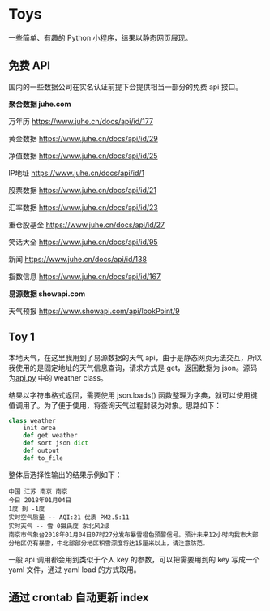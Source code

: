 # Toys

一些简单、有趣的 Python 小程序，结果以静态网页展现。

## 免费 API

国内的一些数据公司在实名认证前提下会提供相当一部分的免费 api 接口。

**聚合数据 juhe.com**

万年历 https://www.juhe.cn/docs/api/id/177

黄金数据 https://www.juhe.cn/docs/api/id/29

净值数据 https://www.juhe.cn/docs/api/id/25

IP地址 https://www.juhe.cn/docs/api/id/1

股票数据 https://www.juhe.cn/docs/api/id/21

汇率数据 https://www.juhe.cn/docs/api/id/23

重仓股基金 https://www.juhe.cn/docs/api/id/27

笑话大全 https://www.juhe.cn/docs/api/id/95

新闻 https://www.juhe.cn/docs/api/id/138

指数信息 https://www.juhe.cn/docs/api/id/167

**易源数据 showapi.com**

天气预报 https://www.showapi.com/api/lookPoint/9

## Toy 1

本地天气，在这里我用到了易源数据的天气 api，由于是静态网页无法交互，所以我使用的是固定地址的天气信息查询，请求方式是 get，返回数据为 json。源码为[api.py](api.py) 中的 weather class。

结果以字符串格式返回，需要使用 json.loads() 函数整理为字典，就可以使用键值调用了。为了便于使用，将查询天气过程封装为对象。思路如下：

~~~python
class weather
	init area
  	def get weather
    def sort json dict
    def output
    def to_file
~~~

整体后选择性输出的结果示例如下：

~~~
中国 江苏 南京 南京
今日 2018年01月04日
1度 到 -1度
实时空气质量 -- AQI:21 优质 PM2.5:11
实时天气 -- 雪 0摄氏度 东北风2级
南京市气象台2018年01月04日07时27分发布暴雪橙色预警信号。预计未来12小时内我市大部分地区仍有暴雪，中北部部分地区积雪深度将达15厘米以上，请注意防范。
~~~

一般 api 调用都会用到类似于个人 key 的参数，可以把需要用到的 key 写成一个 yaml 文件，通过 yaml load 的方式取用。

## 通过 crontab 自动更新 index

